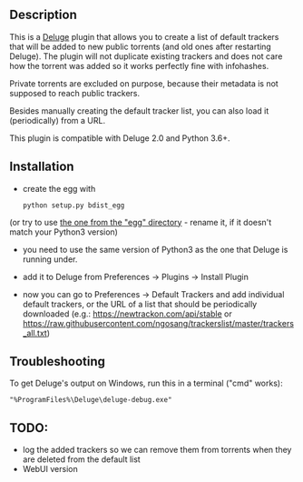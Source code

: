 ## Description

This is a [Deluge][1] plugin that allows you to create a list of default trackers
that will be added to new public torrents (and old ones after restarting Deluge). The
plugin will not duplicate existing trackers and does not care how the torrent
was added so it works perfectly fine with infohashes.

Private torrents are excluded on purpose, because their metadata is not
supposed to reach public trackers.

Besides manually creating the default tracker list, you can also load it (periodically) from a URL.

This plugin is compatible with Deluge 2.0 and Python 3.6+.

## Installation

* create the egg with

    `python setup.py bdist_egg`

(or try to use [the one from the "egg" directory][2] - rename it, if it doesn't match your Python3 version)

* you need to use the same version of Python3 as the one that Deluge is running under.

* add it to Deluge from Preferences -> Plugins -> Install Plugin

* now you can go to Preferences -> Default Trackers and add individual default trackers, or the URL of a list that should be periodically downloaded
  (e.g.: https://newtrackon.com/api/stable
or https://raw.githubusercontent.com/ngosang/trackerslist/master/trackers_all.txt)

## Troubleshooting

To get Deluge's output on Windows, run this in a terminal ("cmd" works):

`"%ProgramFiles%\Deluge\deluge-debug.exe"`

## TODO:

* log the added trackers so we can remove them from torrents when they are deleted from the default list
* WebUI version

[1]: http://deluge-torrent.org/
[2]: https://github.com/stefantalpalaru/deluge-default-trackers/raw/master/egg/DefaultTrackers-0.3-py3.7.egg

